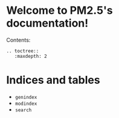 Welcome to PM2.5's documentation!
=================================

Contents:

```
.. toctree::
   :maxdepth: 2
```



Indices and tables
==================

* `genindex`
* `modindex`
* `search`

